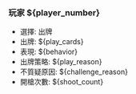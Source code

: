 ### 玩家 ${player_number}
 - 選擇: 出牌
 - 出牌: ${play_cards}
 - 表現: ${behavior}
 - 出牌策略: ${play_reason}
 - 不質疑原因: ${challenge_reason}
 - 開槍次數: ${shoot_count}